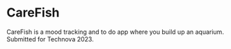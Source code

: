 #  CareFish

CareFish is a mood tracking and to do app where you build up an aquarium. Submitted for Technova 2023.


